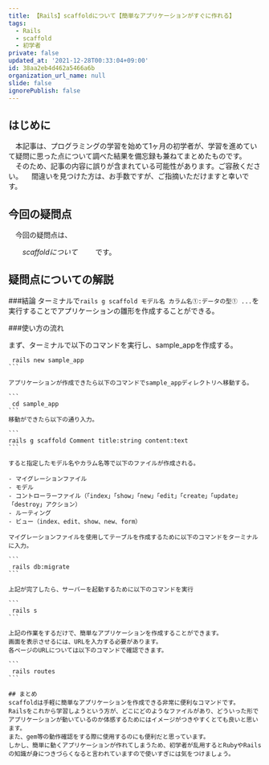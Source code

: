 ```yaml
---
title: 【Rails】scaffoldについて【簡単なアプリケーションがすぐに作れる】
tags:
  - Rails
  - scaffold
  - 初学者
private: false
updated_at: '2021-12-28T00:33:04+09:00'
id: 38aa2eb4d462a5466a6b
organization_url_name: null
slide: false
ignorePublish: false
---
```

## はじめに
　本記事は、プログラミングの学習を始めて1ヶ月の初学者が、学習を進めていて疑問に思った点について調べた結果を備忘録も兼ねてまとめたものです。
　そのため、記事の内容に誤りが含まれている可能性があります。ご容赦ください。
　間違いを見つけた方は、お手数ですが、ご指摘いただけますと幸いです。

## 今回の疑問点
　今回の疑問点は、

　　_scaffoldについて_
　
　です。　

## 疑問点についての解説

###結論
ターミナルで`rails g scaffold モデル名 カラム名①:データの型① ...`を実行することでアプリケーションの雛形を作成することができる。

###使い方の流れ

まず、ターミナルで以下のコマンドを実行し、sample_appを作成する。

````
 rails new sample_app
```

アプリケーションが作成できたら以下のコマンドでsample_appディレクトリへ移動する。

```
 cd sample_app
```
移動ができたら以下の通り入力。

```
rails g scaffold Comment title:string content:text
```

すると指定したモデル名やカラム名等で以下のファイルが作成される。

- マイグレーションファイル
- モデル
- コントローラーファイル（「index」「show」「new」「edit」「create」「update」「destroy」アクション）
- ルーティング
- ビュー（index、edit、show、new、form）

マイグレーションファイルを使用してテーブルを作成するために以下のコマンドをターミナルに入力。

```
 rails db:migrate
```

上記が完了したら、サーバーを起動するために以下のコマンドを実行

```
 rails s
```

上記の作業をするだけで、簡単なアプリケーションを作成することができます。
画面を表示させるには、URLを入力する必要があります。
各ページのURLについては以下のコマンドで確認できます。

```
 rails routes
```

## まとめ
scaffoldは手軽に簡単なアプリケーションを作成できる非常に便利なコマンドです。
Railsをこれから学習しようという方が、どこにどのようなファイルがあり、どういった形でアプリケーションが動いているのか体感するためにはイメージがつきやすくとても良いと思います。
また、gem等の動作確認をする際に使用するのにも便利だと思っています。
しかし、簡単に動くアプリケーションが作れてしまうため、初学者が乱用するとRubyやRailsの知識が身につきづらくなると言われていますので使いすぎには気をつけましょう。
